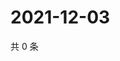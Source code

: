 # 2021-12-03

共 0 条

<!-- BEGIN WEIBO -->
<!-- 最后更新时间 Fri Dec 03 2021 00:27:29 GMT+0800 (China Standard Time) -->

<!-- END WEIBO -->
